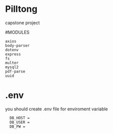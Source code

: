 # Pilltong

capstone project

#MODULES

    axios
    body-parser
    dotenv
    express
    fs
    multer
    mysql2
    pdf-parse
    uuid

# .env

you should create .env file for enviroment variable

      DB_HOST =
      DB_USER =
      DB_PW =
